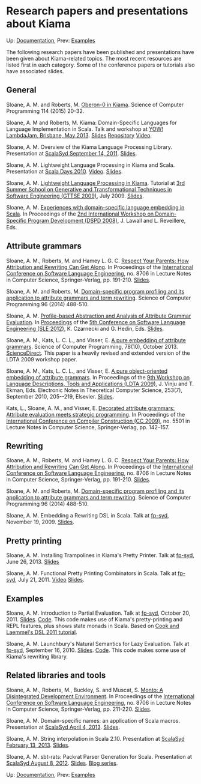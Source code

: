 # Research papers and presentations about Kiama

Up: [Documentation](Documentation.md), Prev: [Examples](Examples.md)

The following research papers have been published and presentations have been given about Kiama-related topics. The most recent resources are listed first in each category. Some of the conference papers or tutorials also have associated slides.

## General

Sloane, A. M. and Roberts, M. [Oberon-0 in Kiama](http://www.sciencedirect.com/science/article/pii/S0167642315003032). Science of Computer Programming 114 (2015) 20-32.

Sloane, A. M and Roberts, M. Kiama: Domain-Specific Languages for Language Implementation in Scala. Talk and workshop at [YOW! LambdaJam, Brisbane, May 2013](http://www.yowconference.com.au/lambdajam/index.html). [Slides](https://speakerdeck.com/inkytonik/kiama-domain-specific-languages-for-language-implementation-in-scala) [Repository](https://bitbucket.org/inkytonik/lambdajam13) [Video](http://www.youtube.com/watch?v=eDlYT3DOM0s).

Sloane, A. M. Overview of the Kiama Language Processing Library. Presentation at [ScalaSyd September 14, 2011](http://www.meetup.com/scalasyd/events/28797911/). [Slides](https://speakerdeck.com/inkytonik/overview-of-the-kiama-language-processing-library).

Sloane, A. M. Lightweight Language Processing in Kiama and Scala.  Presentation at [Scala Days 2010](http://days2010.scala-lang.org/). [Video](http://days2010.scala-lang.org/node/138/145/15-4-E%20-%20Kiama%20-%20Sloane.mp4). [Slides](https://speakerdeck.com/inkytonik/lightweight-language-processing-in-kiama-and-scala).

Sloane, A. M. [Lightweight Language Processing in Kiama](http://link.springer.com/chapter/10.1007/978-3-642-18023-1_12).  Tutorial at [3rd Summer School on Generative and Transformational Techniques in Software Engineering (GTTSE 2009)](http://gttse.wikidot.com/2009), July 2009. [Slides](https://speakerdeck.com/inkytonik/lightweight-language-processing-in-kiama).

Sloane, A. M. [Experiences with domain-specific language embedding in Scala](papers/dspd08.pdf). In Proceedings of the [2nd International Workshop on Domain-Speciﬁc Program Development (DSPD 2008)](http://www.labri.fr/perso/reveille/DSPD/2008/), J. Lawall and L. Reveillere, Eds.

## Attribute grammars

Sloane, A. M., Roberts, M. and Hamey L. G. C. [Respect Your Parents: How Attribution and Rewriting Can Get Along](http://link.springer.com/chapter/10.1007/978-3-319-11245-9_11). In Proceedings of the [International Conference on Software Language Engineering](http://link.springer.com/book/10.1007/978-3-319-11245-9), no. 8706 in Lecture Notes in Computer Science, Springer-Verlag, pp. 191-210. [Slides](https://speakerdeck.com/inkytonik/respect-your-parents-how-attribution-and-rewriting-can-get-along).

Sloane, A. M. and Roberts, M. [Domain-specific program profiling and its application to attribute grammars and term rewriting](http://www.sciencedirect.com/science/article/pii/S0167642314000628).  Science of Computer Programming 96 (2014) 488-510.

Sloane, A. M. [Profile-based Abstraction and Analysis of Attribute Grammar Evaluation](papers/SLE12.pdf). In [Proceedings](http://link.springer.com/chapter/10.1007%2F978-3-642-36089-3_3#) of the [5th Conference on Software Language Engineering (SLE 2012)](http://planet-sl.org/sle2012), K. Czarnecki and G. Hedin, Eds. [Slides](https://speakerdeck.com/inkytonik/profile-based-abstraction-and-analysis-of-attribute-grammar-evaluation).

Sloane, A. M., Kats, L. C. L., and Visser, E. [A pure embedding of attribute grammars](papers/SCP13.pdf). Science of Computer Programming, 78(10), October 2013. [ScienceDirect](http://dx.doi.org/10.1016/j.scico.2011.11.005). This paper is a heavily revised and extended version of the LDTA 2009 workshop paper.

Sloane, A. M., Kats, L. C. L., and Visser, E. [A pure object-oriented embedding of attribute grammars](papers/LDTA09.pdf). In Proceedings of the [9th Workshop on Language Descriptions, Tools and Applications (LDTA 2009)](http://ldta.info/), J. Vinju and T. Ekman, Eds. Electronic Notes in Theoretical Computer Science, 253(7), September 2010, 205--219, Elsevier.  [Slides](https://speakerdeck.com/inkytonik/a-pure-object-oriented-embedding-of-attribute-grammars).

Kats, L., Sloane, A. M., and Visser, E. [Decorated attribute grammars: Attribute evaluation meets strategic programming](papers/cc09.pdf). In Proceedings of the [International Conference on Compiler Construction (CC 2009)](http://www.springerlink.com/content/nx3513j15450/?p=5e78bd327083477caea2aaf4ffe75954&pi=11), no. 5501 in Lecture Notes in Computer Science, Springer-Verlag, pp. 142–157.

## Rewriting

Sloane, A. M., Roberts, M. and Hamey L. G. C. [Respect Your Parents: How Attribution and Rewriting Can Get Along](http://link.springer.com/chapter/10.1007/978-3-319-11245-9_11). In Proceedings of the [International Conference on Software Language Engineering](http://link.springer.com/book/10.1007/978-3-319-11245-9), no. 8706 in Lecture Notes in Computer Science, Springer-Verlag, pp. 191-210. [Slides](https://speakerdeck.com/inkytonik/respect-your-parents-how-attribution-and-rewriting-can-get-along).

Sloane, A. M. and Roberts, M. [Domain-specific program profiling and its application to attribute grammars and term rewriting](http://www.sciencedirect.com/science/article/pii/S0167642314000628).  Science of Computer Programming 96 (2014) 488-510.

Sloane, A. M. Embedding a Rewriting DSL in Scala. Talk at [fp-syd](http://groups.google.com/group/fp-syd), November 19, 2009. [Slides](https://speakerdeck.com/inkytonik/embedding-a-rewriting-dsl-in-scala).

## Pretty printing

Sloane, A. M. Installing Trampolines in Kiama's Pretty Printer. Talk at [fp-syd](http://groups.google.com/group/fp-syd), June 26, 2013. [Slides](https://speakerdeck.com/inkytonik/installing-trampolines-in-kiamas-pretty-printer)

Sloane, A. M. Functional Pretty Printing Combinators in Scala. Talk at [fp-syd](http://groups.google.com/group/fp-syd), July 21, 2011. [Video](http://www.youtube.com/watch?v=81_Jh6XnHxc) [Slides](https://speakerdeck.com/inkytonik/functional-pretty-printer-combinators-in-scala).

## Examples

Sloane, A. M. Introduction to Partial Evaluation. Talk at [fp-syd](http://groups.google.com/group/fp-syd), October 20, 2011. [Slides](https://speakerdeck.com/inkytonik/introduction-to-partial-evaluation). [Code](https://bitbucket.org/inkytonik/partialeval). This code makes use of Kiama's pretty-printing and REPL features, plus shows state monads in Scala.  Based on [Cook and Laemmel's DSL 2011 tutorial](http://softlang.uni-koblenz.de/dsl11/).

Sloane, A. M. Launchbury's Natural Semantics for Lazy Evaluation.  Talk at [fp-syd](http://groups.google.com/group/fp-syd), September 16, 2010. [Slides](https://speakerdeck.com/inkytonik/launchburys-natural-semantics-for-lazy-evaluation). [Code](https://bitbucket.org/inkytonik/natural-lazy). This code makes some use of Kiama's rewriting library.

## Related libraries and tools

Sloane, A. M., Roberts, M., Buckley, S. and Muscat, S. [Monto: A Disintegrated Development Environment](http://link.springer.com/chapter/10.1007/978-3-319-11245-9_12). In Proceedings of the [International Conference on Software Language Engineering](http://link.springer.com/book/10.1007/978-3-319-11245-9), no. 8706 in Lecture Notes in Computer Science, Springer-Verlag, pp. 211-220. [Slides](https://speakerdeck.com/inkytonik/monto-a-disintegrated-development-environment).

Sloane, A. M. Domain-specific names: an application of Scala macros. Presentation at [ScalaSyd April 4, 2013](http://www.meetup.com/scalasyd/events/112589712/). [Slides](https://speakerdeck.com/inkytonik/domain-specific-names-an-application-of-scala-macros).

Sloane, A. M. String interpolation in Scala 2.10. Presentation at [ScalaSyd February 13, 2013](http://www.meetup.com/scalasyd/events/100741062/). [Slides](https://speakerdeck.com/inkytonik/string-interpolation-in-scala-2-dot-10).

Sloane, A. M. sbt-rats: Packrat Parser Generation for Scala. Presentation at [ScalaSyd August 8, 2012](http://www.meetup.com/scalasyd/events/75473012/). [Slides](https://speakerdeck.com/inkytonik/sbt-rats-packrat-parser-generation-for-scala). [Blog series](http://hootenannylas.blogspot.com.au/2013/02/string-interpolation-in-scala-210.html).

Up: [Documentation](Documentation.md), Prev: [Examples](Examples.md)
